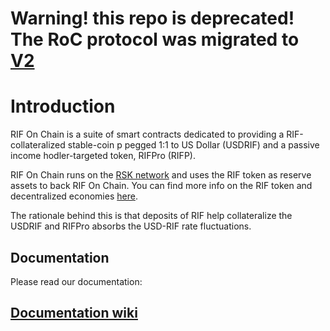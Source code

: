 # Warning! this repo is deprecated! The RoC protocol was migrated to [V2](https://github.com/money-on-chain/stable-protocol-core-v2)

# Introduction

RIF On Chain is a suite of smart contracts dedicated to providing a RIF-collateralized stable-coin p pegged 1:1 to US Dollar (USDRIF) and a passive income hodler-targeted token, RIFPro (RIFP).

RIF On Chain runs on the [RSK network](https://www.rsk.co/) and uses the RIF token as reserve assets to back RIF On Chain. You can find more info on the RIF token and decentralized economies [here](https://www.rifos.org/).

The rationale behind this is that deposits of RIF help collateralize the USDRIF and RIFPro absorbs the USD-RIF rate fluctuations.

## Documentation

Please read our documentation: 

## [Documentation wiki](https://docs.moneyonchain.com/rdoc-contract/)
